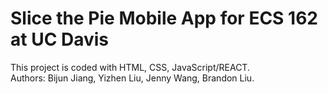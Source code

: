 # Slice the Pie Mobile App for ECS 162 at UC Davis
This project is coded with HTML, CSS, JavaScript/REACT. <br />
Authors:
Bijun Jiang,
Yizhen Liu,
Jenny Wang,
Brandon Liu.
